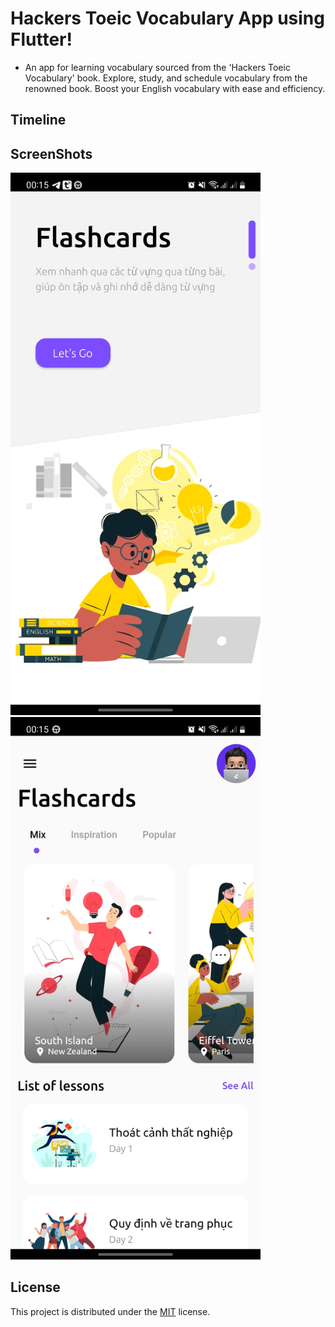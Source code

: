 # Hackers Toeic Vocabulary App using Flutter!

+ An app for learning vocabulary sourced from the 'Hackers Toeic Vocabulary' book. Explore, study, and schedule vocabulary from the renowned book. Boost your English vocabulary with ease and efficiency.

## Timeline

## ScreenShots
<img src="./screenshots/welcome.jpg" alt="Demo" width="400"> &nbsp; <img src="./screenshots/home.jpg" alt="Demo" width="400">

## License

This project is distributed under the [MIT](https://opensource.org/licenses/MIT) license.